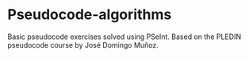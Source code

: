 # Pseudocode-algorithms
Basic pseudocode exercises solved using PSeInt. Based on the PLEDIN pseudocode course by José Domingo Muñoz.
